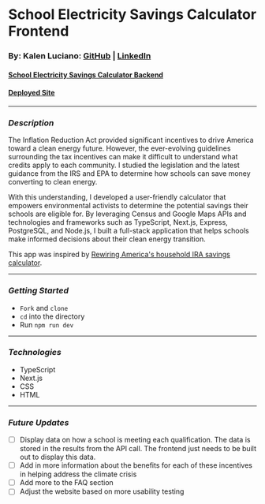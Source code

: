# School Electricity Savings Calculator Frontend

### By: Kalen Luciano: [GitHub](https://github.com/kalenluciano) | [LinkedIn](https://www.linkedin.com/in/kalenluciano/)

#### [School Electricity Savings Calculator Backend](https://github.com/kalenluciano/school-electricity-savings-backend)

#### [Deployed Site](https://school-electricity-savings.herokuapp.com/)

---

### **_Description_**

The Inflation Reduction Act provided significant incentives to drive America toward a clean energy future. However, the ever-evolving guidelines surrounding the tax incentives can make it difficult to understand what credits apply to each community. I studied the legislation and the latest guidance from the IRS and EPA to determine how schools can save money converting to clean energy.

With this understanding, I developed a user-friendly calculator that empowers environmental activists to determine the potential savings their schools are eligible for. By leveraging Census and Google Maps APIs and technologies and frameworks such as TypeScript, Next.js, Express, PostgreSQL, and Node.js, I built a full-stack application that helps schools make informed decisions about their clean energy transition.

This app was inspired by [Rewiring America's household IRA savings calculator](https://www.rewiringamerica.org/app/ira-calculator).

---

### **_Getting Started_**

-   `Fork` and `clone`
-   `cd` into the directory
-   Run `npm run dev`

---

### **_Technologies_**

-   TypeScript
-   Next.js
-   CSS
-   HTML

---

### **_Future Updates_**

-   [ ] Display data on how a school is meeting each qualification. The data is stored in the results from the API call. The frontend just needs to be built out to display this data.
-   [ ] Add in more information about the benefits for each of these incentives in helping address the climate crisis
-   [ ] Add more to the FAQ section
-   [ ] Adjust the website based on more usability testing
